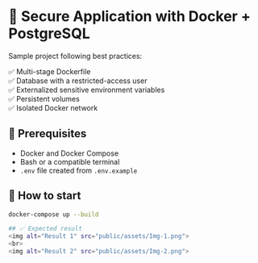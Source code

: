 # 🐳 Secure Application with Docker + PostgreSQL

Sample project following best practices:

✅ Multi-stage Dockerfile  
✅ Database with a restricted-access user  
✅ Externalized sensitive environment variables  
✅ Persistent volumes  
✅ Isolated Docker network

## 🔧 Prerequisites

- Docker and Docker Compose
- Bash or a compatible terminal
- `.env` file created from `.env.example`

## 🚀 How to start

```bash
docker-compose up --build

## ✅ Expected result
<img alt="Result 1" src="public/assets/Img-1.png">
<br>
<img alt="Result 2" src="public/assets/Img-2.png">
